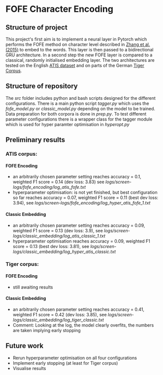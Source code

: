 # FOFE Character Encoding

## Structure of project

This project's first aim is to implement a neural layer in Pytorch which performs the FOFE method on character level described in [Zhang et al. (2015)](http://www.aclweb.org/anthology/P15-2081) to embed to the words. This layer is then passed to a bidirectional GRU architecture.
In a second step the new FOFE layer is compared to a classical, randomly initialised embedding layer.
The two architectures are tested on the English [ATIS dataset](https://github.com/Microsoft/CNTK/tree/master/Examples/LanguageUnderstanding/ATIS/Data) and on parts of the German [Tiger Corpus](http://www.ims.uni-stuttgart.de/forschung/ressourcen/korpora/TIGERCorpus/download/start.html).

## Structure of repository

The _src_ folder includes python and bash scripts designed for the different configurations. There is a main python script _tagger.py_ which uses the _fofe_model.py_ or _classic_model.py_ depending on the model to be trained. Data preparation for both corpora is done in _prep.py_.
To test different parameter configurations there is a wrapper class for the tagger module which is used for hyper paramter optimisation in _hyperopt.py_

## Preliminary results

### ATIS corpus:

#### FOFE Encoding

- an arbitrarily chosen parameter setting reaches accuracy = 0.1, weighted F1 score = 0.14 (dev loss: 3.83) see _logs/screen-logs/fofe_encoding/log_atis_fofe.txt_
- hyperparameter optimisation: is not yet finished, but best configuration so far reaches accuracy = 0.07, weighted F1 score = 0.11 (best dev loss: 3.94), see _logs/screen-logs/fofe_encoding/log_hyper_atis_fofe_1.txt_

#### Classic Embedding

- an arbitrarily chosen parameter setting reaches accuracy = 0.09, weighted F1 score = 0.13 (dev loss: 3.9), see _logs/screen-logs/classic_embedding/log_atis_classic_1.txt_
- hyperparameter optimisation reaches accuracy = 0.09, weighted F1 score = 0.13 (best dev loss: 3.81), see _logs/screen-logs/classic_embedding/log_hyper_atis_classic.txt_

### Tiger corpus:

#### FOFE Encoding

- still awaiting results

#### Classic Embedding

- an arbitrarily chosen parameter setting reaches accuracy = 0.41, weighted F1 score = 0.42 (dev loss: 3.85), see _logs/screen-logs/classic_embedding/log_tiger_classic.txt_
- Comment: Looking at the log, the model clearly overfits, the numbers are taken implying early stopping

## Future work

- Rerun hyperparameter optimisation on all four configurations
- Implement early stopping (at least for Tiger corpus)
- Visualise results
